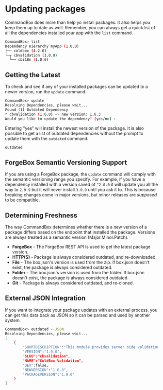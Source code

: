 # Updating packages

CommandBox does more than help yo install packages.  It also helps you keep them up to date as well.  Remember, you can always get a quick list of all the dependencies installed your app with the `list` command.

```bash
CommandBox> list
Dependency Hierarchy myApp (1.0.0)
├── coldbox (4.2.0)
└─┬ cbvalidation (1.0.0)
  └── cbi18n (1.0.0)
```

## Getting the Latest

To check and see if any of your installed packages can be updated to a newer version, run the `update` command.

```bash
CommandBox> update
Resolving Dependencies, please wait...
Found (1) Outdated Dependency
* cbvalidation (1.0.0) ─> new version: 1.0.3
Would you like to update the dependency? (yes/no) :
```

Entering "yes" will install the newest version of the package.  It is also possible to get a list of outdated dependencies without the prompt to update them with the `outdated` command.

```bash
outdated
```

## ForgeBox Semantic Versioning Support

If you are using a ForgeBox package, the `update` command will comply with the semantic versioning range you specify.  For example, if you have a dependency installed with a version saved of `^2.0.0` it will update you all the way to `2.9.9` but it will never install `3.0.0` until you ask it to. This is because breaking changes come in major versions, but minor releases are _supposed_ to be compatible.

## Determining Freshness

The way CommandBox determines whether there is a new version of a package differs based on the endpoint that installed the package.  Versions are always treated as a semantic version (Major.Minor.Patch).

* **ForgeBox** - The ForgeBox REST API is used to get the latest package version.
* **HTTP(S)** - Package is always considered outdated, and re-downloaded.
* **File**  - The box.json's version is used from the zip. If box.json doesn't exist, the package is always considered outdated.
* **Folder** - The box.json's version is used from the folder. If box.json doesn't exist, the package is always considered outdated.
* **Git** - Package is always considered outdated, and re-cloned.

## External JSON Integration


If you want to integrate your package updates with an external process, you can get this data back as JSON so it can be parsed and used by another system.


```bash
CommandBox> outdated --JSON
Resolving Dependencies, please wait...
[
    {
        "SHORTDESCRIPTION":"This module provides server side validation to ColdBox applications",
        "VERSION":"1.0.0",
        "SLUG":"cbvalidation",
        "NAME":"ColdBox Validation",
        "DEV":false,
        "NEWVERSION":"1.0.3",
        "PACKAGEVERSION":"1.0.0"
    }
]
```

